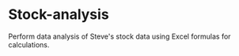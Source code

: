 # Stock-analysis
Perform data analysis of Steve's stock data using Excel formulas for calculations.
